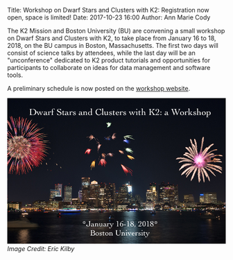 Title: Workshop on Dwarf Stars and Clusters with K2: Registration now open, space is limited!
Date: 2017-10-23 16:00
Author: Ann Marie Cody

The K2 Mission and Boston University (BU) are convening a small workshop on Dwarf Stars and Clusters with K2,
to take place from January 16 to 18, 2018, on the BU campus in Boston, Massachusetts. The first two days will
consist of science talks by attendees, while the last day will be an "unconference" dedicated to K2 product
tutorials and opportunities for participants to collaborate on ideas for data management and software tools.

A preliminary schedule is now posted on the [workshop website](/cluster-workshop).

<img class="img-responsive" style="max-width:100%;" src="images/k2/bu_fireworks.jpg" alt="Dwarf Stars and Clusters with 
K2: A Workshop"> 
*Image Credit: Eric Kilby*
